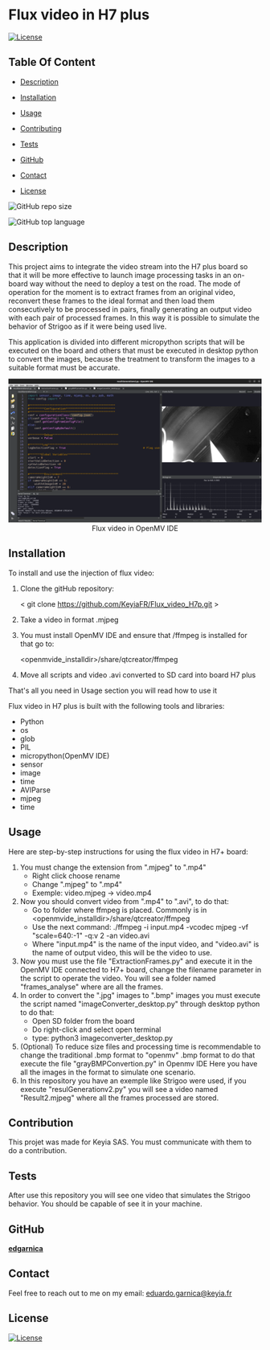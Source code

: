 # Flux video in H7 plus

  [![License](https://img.shields.io/static/v1?label=License&message=MIT&color=blue&?style=plastic&logo=appveyor)](https://opensource.org/license/MIT)



## Table Of Content

- [Description](#description)

- [Installation](#installation)
- [Usage](#usage)
- [Contributing](#contribution)
- [Tests](#tests)
- [GitHub](#github)
- [Contact](#contact)
- [License](#license)




![GitHub repo size](https://img.shields.io/github/repo-size/KeyiaFR/Flux_video_H7p?style=plastic)

  ![GitHub top language](https://img.shields.io/github/languages/top/KeyiaFR/Flux_video_H7p?style=plastic)



## Description

  This project aims to integrate the video stream into the H7 plus board so that it will be more effective to launch image processing tasks in an on-board way without the need to deploy a test on the road. The mode of operation for the moment is to extract frames from an original video, reconvert these frames to the ideal format and then load them consecutively to be processed in pairs, finally generating an output video with each pair of processed frames. In this way it is possible to simulate the behavior of Strigoo as if it were being used live. 

This application is divided into different micropython scripts that will be executed on the board and others that must be executed in desktop python to convert the images, because the treatment to transform the images to a suitable format must be accurate.










<p align="center">
  <img alt="" [Screenshot] src="ss.png"><br>
Flux video in OpenMV IDE
</p>





## Installation

To install and use the injection of flux video:

1. Clone the gitHub repository: 

	< git clone https://github.com/KeyiaFR/Flux_video_H7p.git >

2. Take a video in format .mjpeg

3. You must install OpenMV IDE and ensure that /ffmpeg is installed for that go to:

	 <openmvide_installdir>/share/qtcreator/ffmpeg

4. Move all scripts and video .avi converted to SD card into board H7 plus

That's all you need in Usage section you will read how to use it 





Flux video in H7 plus is built with the following tools and libraries: <ul><li>Python</li><li>os</li><li>glob</li><li>PIL</li><li>micropython(OpenMV IDE)</li><li>sensor</li><li>image</li><li>time</li><li>AVIParse</li><li>mjpeg</li><li>time</li></ul>





## Usage
 
Here are step-by-step instructions for using the flux video in H7+ board:

1. You must change the extension from ".mjpeg" to ".mp4"
	- Right click choose rename
	- Change ".mjpeg" to ".mp4"
	- Exemple: video.mjpeg -> video.mp4
2. Now you should convert video from ".mp4" to ".avi", to do that:
	- Go to folder where ffmpeg is placed. Commonly is in <openmvide_installdir>/share/qtcreator/ffmpeg
	- Use the next command:
	 ./ffmpeg -i input.mp4 -vcodec mjpeg -vf "scale=640:-1"  -q:v 2 -an video.avi
	-  Where "input.mp4" is the name of the input video, and "video.avi" is the name of output video, this will be the video to use.
3. Now you must use the file "ExtractionFrames.py" and execute it in the OpenMV IDE connected to H7+ board, change the filename parameter in the script to operate the video. You will see a folder named "frames_analyse" where are all the frames.
4. In order to convert the ".jpg" images to ".bmp" images you must execute the script named "imageConverter_desktop.py" through desktop python to do that:
	- Open SD folder from the board
	- Do right-click and select open terminal
	- type: python3 imageconverter_desktop.py
4. (Optional) To reduce size files and processing time is recommendable to change the traditional .bmp format to "openmv" .bmp format to do that execute the file "grayBMPConvertion.py" in Openmv IDE
Here you have all the images in the format to simulate one scenario.
5. In this repository you have an exemple like Strigoo were used, if you execute "resulGenerationv2.py" you will see a video named "Result2.mjpeg" where all the frames processed are stored. 








## Contribution
 
This projet was made for Keyia SAS. You must communicate with them to do a contribution.






## Tests
 
After use this repository you will see one video that simulates the Strigoo behavior. You should be capable of see it in your machine.






## GitHub

<a href="https://github.com/edgarnica"><strong>edgarnica</a></strong>






## Contact

Feel free to reach out to me on my email:
eduardo.garnica@keyia.fr





## License

[![License](https://img.shields.io/static/v1?label=Licence&message=MIT&color=blue)](https://opensource.org/license/MIT)


